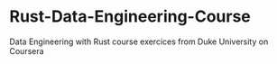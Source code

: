 # Rust-Data-Engineering-Course
Data Engineering with Rust course exercices  from Duke University on Coursera
